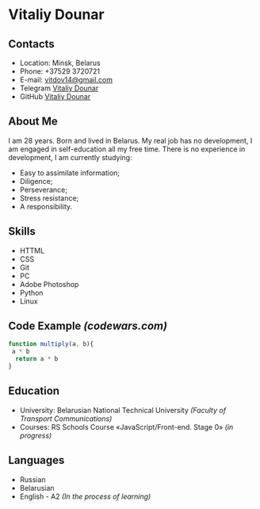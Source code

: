 # Vitaliy Dounar
## Contacts
* Location: Minsk, Belarus
* Phone: +37529 3720721
* E-mail: vitdov14@gmail.com
* Telegram [Vitaliy Dounar](https://t.me/vitaliydounar)
* GitHub [Vitaliy Dounar](https://github.com/dovnarv)

## About Me
I am 28 years. Born and lived in Belarus. My real job has no development, I am engaged in self-education all my free time. There is no experience in development, 
I am currently studying:
* Easy to assimilate information;
* Diligence;
* Perseverance;
* Stress resistance;
* A responsibility.
## Skills
* HTTML
* CSS
* Git
* PC
* Adobe Photoshop
* Python
* Linux
## Code Example *(codewars.com)*
```javascript
function multiply(a, b){
 a * b  
  return a * b
}
```
## Education
* University: Belarusian National Technical University *(Faculty of Transport Communications)*
* Сourses: RS Schools Course «JavaScript/Front-end. Stage 0» *(in progress)*
## Languages
* Russian
* Belarusian
*  English - A2 *(In the process of learning)*